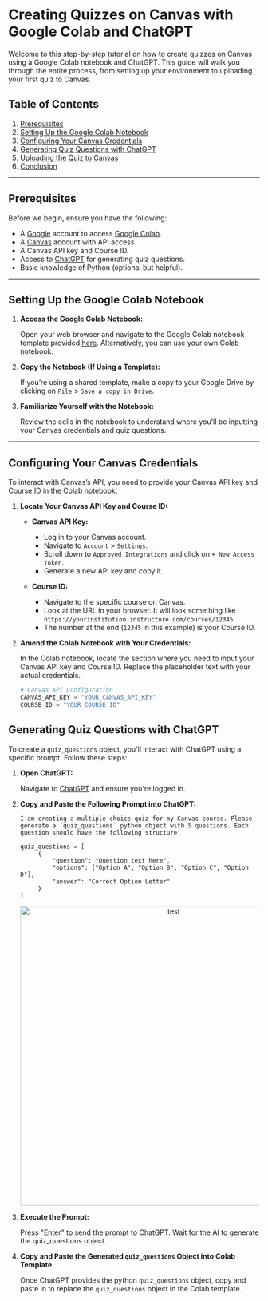 # Creating Quizzes on Canvas with Google Colab and ChatGPT

Welcome to this step-by-step tutorial on how to create quizzes on Canvas using a Google Colab notebook and ChatGPT. This guide will walk you through the entire process, from setting up your environment to uploading your first quiz to Canvas.

## Table of Contents

1. [Prerequisites](#prerequisites)
2. [Setting Up the Google Colab Notebook](#setting-up-the-google-colab-notebook)
3. [Configuring Your Canvas Credentials](#configuring-your-canvas-credentials)
4. [Generating Quiz Questions with ChatGPT](#generating-quiz-questions-with-chatgpt)
5. [Uploading the Quiz to Canvas](#uploading-the-quiz-to-canvas)
6. [Conclusion](#conclusion)

---

## Prerequisites

Before we begin, ensure you have the following:

- A [Google](https://www.google.com/) account to access [Google Colab](https://colab.research.google.com/).
- A [Canvas](https://www.instructure.com/canvas/) account with API access.
- A Canvas API key and Course ID.
- Access to [ChatGPT](https://chat.openai.com/) for generating quiz questions.
- Basic knowledge of Python (optional but helpful).

---

## Setting Up the Google Colab Notebook

1. **Access the Google Colab Notebook:**

   Open your web browser and navigate to the Google Colab notebook template provided [here](https://colab.research.google.com/). Alternatively, you can use your own Colab notebook.

2. **Copy the Notebook (If Using a Template):**

   If you’re using a shared template, make a copy to your Google Drive by clicking on `File` > `Save a copy in Drive`.

3. **Familiarize Yourself with the Notebook:**

   Review the cells in the notebook to understand where you'll be inputting your Canvas credentials and quiz questions.

---

## Configuring Your Canvas Credentials

To interact with Canvas’s API, you need to provide your Canvas API key and Course ID in the Colab notebook.

1. **Locate Your Canvas API Key and Course ID:**

   - **Canvas API Key:** 
     - Log in to your Canvas account.
     - Navigate to `Account` > `Settings`.
     - Scroll down to `Approved Integrations` and click on `+ New Access Token`.
     - Generate a new API key and copy it.
   
   - **Course ID:** 
     - Navigate to the specific course on Canvas.
     - Look at the URL in your browser. It will look something like `https://yourinstitution.instructure.com/courses/12345`.
     - The number at the end (`12345` in this example) is your Course ID.

2. **Amend the Colab Notebook with Your Credentials:**

   In the Colab notebook, locate the section where you need to input your Canvas API key and Course ID. Replace the placeholder text with your actual credentials.

   ```python
   # Canvas API Configuration
   CANVAS_API_KEY = "YOUR_CANVAS_API_KEY"
   COURSE_ID = "YOUR_COURSE_ID"
   ```

## Generating Quiz Questions with ChatGPT

To create a `quiz_questions` object, you'll interact with ChatGPT using a specific prompt. Follow these steps:

1. **Open ChatGPT:**

   Navigate to <a href="https://www.chatgpt.com" target="_blank">ChatGPT</a> and ensure you're logged in.

2. **Copy and Paste the Following Prompt into ChatGPT:**

   ```plaintext
   I am creating a multiple-choice quiz for my Canvas course. Please generate a `quiz_questions` python object with 5 questions. Each question should have the following structure:

   quiz_questions = [
        {
            "question": "Question text here",
            "options": ["Option A", "Option B", "Option C", "Option D"],
            "answer": "Correct Option Letter"
        }
   ]
   ```
   <!-- Centered and resized image using HTML tags -->
   <p align="center">
     <img src="../assets/test.gif" alt="test" width="600">
   </p>

3. **Execute the Prompt:**

    Press "Enter" to send the prompt to ChatGPT. Wait for the AI to generate the quiz_questions object.

4. **Copy and Paste the Generated `quiz_questions` Object into Colab Template**

    Once ChatGPT provides the python `quiz_questions` object, copy and paste in to replace the `quiz_questions` object in the Colab template.
